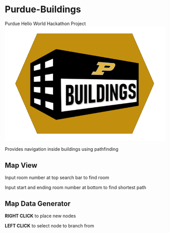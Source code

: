 # Purdue-Buildings
Purdue Hello World Hackathon Project
![alt text](web-app/public/img/icon.png "Purdue Buildings Logo")

Provides navigation inside buildings using pathfinding

## Map View
Input room number at top search bar to find room

Input start and ending room number at bottom to find shortest path

## Map Data Generator

**RIGHT CLICK** to place new nodes

**LEFT CLICK** to select node to branch from


